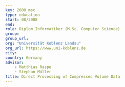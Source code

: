 ```yaml
---
key: 2008_msc
type: education
start: 08/2008
end:
role: Diplom Informatiker (M.Sc. Computer Science)
group:
group_url:
org: "Universität Koblenz Landau"
org_url: https://www.uni-koblenz.de
city:
country: Germany
advisor:
    - Matthias Raspe
    - Stephan Müller
title: Direct Processing of Compressed Volume Data
---
```

